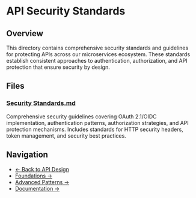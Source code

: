 # API Security Standards

## Overview

This directory contains comprehensive security standards and guidelines for protecting APIs across our microservices ecosystem. These standards establish consistent approaches to authentication, authorization, and API protection that ensure security by design.

## Files

### [Security Standards.md](Security%20Standards.md)
Comprehensive security guidelines covering OAuth 2.1/OIDC implementation, authentication patterns, authorization strategies, and API protection mechanisms. Includes standards for HTTP security headers, token management, and security best practices.

## Navigation

- [← Back to API Design](../README.md)
- [Foundations →](../foundations/README.md)
- [Advanced Patterns →](../advanced-patterns/README.md)
- [Documentation →](../documentation/README.md)
